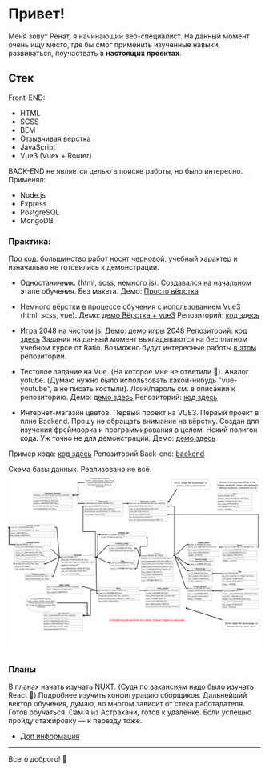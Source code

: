 # Привет!
Меня зовут Ренат, я начинающий веб-специалист. На данный момент очень ищу место, где бы смог применить изученные навыки, развиваться, поучаствать в __настоящих проектах__.

## Стек
Front-END:

* HTML
* SCSS
* BEM
* Отзывчивая верстка
* JavaScript
* Vue3 (Vuex + Router)


BACK-END не является целью в поиске работы, но было интересно. Применял:

* Node.js
* Express
* PostgreSQL
* MongoDB

### Практика: 
Про код: большинство работ носят черновой, учебный характер и изначально не готовились к демонстрации.
*	Одностаничник. (html, scss, немного js). Создавался на начальном этапе обучения. Без макета.
Демо: [Просто вёрстка](https://rti30.github.io/cafeOld/)
*	Немного вёрстки в процессе обучения с использованием Vue3 (html, scss, vue). 
Демо: [демо Вёрстка + vue3](https://rti30.github.io/knife-demo/)
Репозиторий: [код здесь](https://github.com/rti30/Knife/)

*	Игра 2048 на чистом js. 
Демо: [демо игры 2048](https://module2-demo.vercel.app/)
Репозиторий: [код здесь](https://github.com/rti30/rat/tree/main/m2)
Задания на данный момент выкладываются на бесплатном учебном курсе от Ratio. Возможно будут интересные работы [в этом](https://github.com/rti30/rat) репозитории.

*	Тестовое задание на Vue. (На которое мне не ответили 	&#127770;). Аналог yotube. (Думаю нужно было использовать какой-нибудь "vue-youtube", а не писать костыли). Лоин/пароль см. в описании к репозиторию. 
Демо: [демо здесь](https://rti30.github.io/test-task-1-demo/)
Репозиторий: [код здесь](https://github.com/rti30/task-test-1)

*	Интернет-магазин цветов. Первый проект на VUE3. Первый проект в плне Backend. Прошу не обращать внимание на вёрстку. Создан для изучения фреймворка и программирования в целом. Некий полигон кода. Уж точно не для демонстрации. 
Демо: [демо здесь](https://flowerfront.herokuapp.com/)

Пример кода:  [код здесь](https://github.com/rti30/flower-front.git)
Репозиторий Back-end: [backend](https://github.com/rti30/flower-back)


Схема базы данных. Реализовано не всё. 
![](Диаграмма.png)

### Планы

В планах начать изучать NUXT.  (Судя по вакансиям надо было изучать React 🌝) Подробнее изучить конфигурацию сборщиков. Дальнейший вектор обучения, думаю, во многом зависит от стека работадателя. Готов обучаться.
Сам я из Астрахани, готов к удалёнке. Если успешно пройду стажировку — к перезду тоже.
* [Доп информация](https://drive.google.com/file/d/1ygGz3bWQ4RM8TkQSs6tfbMhprEcWtBRY/view?usp=sharing)
---
Всего доброго! 👋
